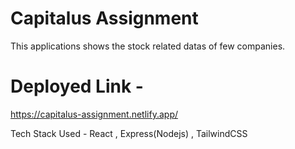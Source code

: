 # Capitalus Assignment

This applications shows the stock related datas of few companies.

# Deployed Link -
https://capitalus-assignment.netlify.app/

Tech Stack Used - React , Express(Nodejs) , TailwindCSS

